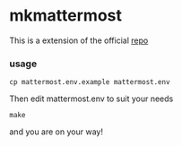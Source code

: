 # mkmattermost

This is a extension of the official
[repo](https://github.com/mattermost/mattermost-docker)

### usage

`cp mattermost.env.example mattermost.env`

Then edit mattermost.env to suit your needs

`make`

and you are on your way!
